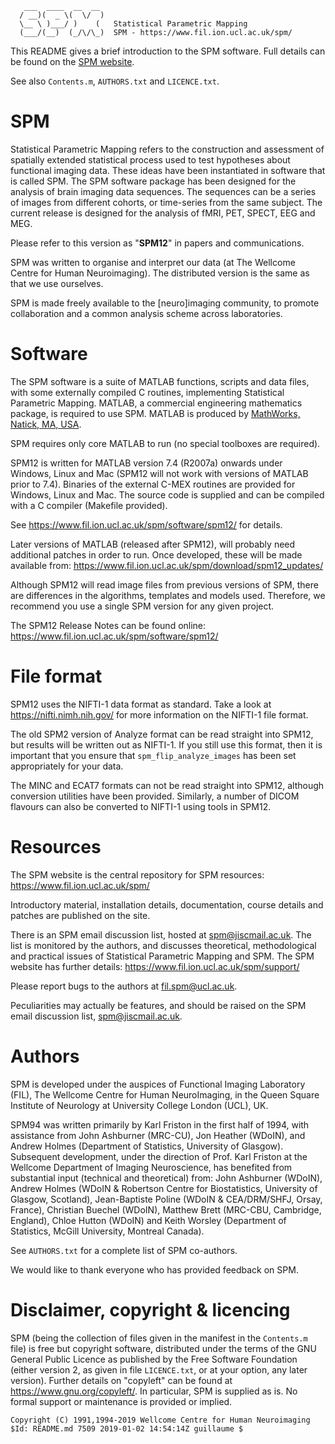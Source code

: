```
   ___  ____  __  __
  / __)(  _ \(  \/  )  
  \__ \ )___/ )    (   Statistical Parametric Mapping
  (___/(__)  (_/\/\_)  SPM - https://www.fil.ion.ucl.ac.uk/spm/
```
 
This README gives a brief introduction to the SPM software. Full details can be found
on the [SPM website](https://www.fil.ion.ucl.ac.uk/spm/).
 
See also `Contents.m`, `AUTHORS.txt` and `LICENCE.txt`.
  
# SPM
 
Statistical Parametric Mapping refers to the construction and assessment of spatially
extended statistical process used to test hypotheses about functional imaging data.
These ideas have been instantiated in software that is called SPM.  The SPM software
package has been designed for the analysis of brain imaging data sequences.  The
sequences can be a series of images from different cohorts, or time-series from the
same subject.  The current release is designed for the analysis of fMRI, PET, SPECT,
EEG and MEG.

Please refer to this version as "**SPM12**" in papers and communications.

SPM was written to organise and interpret our data (at The Wellcome Centre for Human
Neuroimaging).  The distributed version is the same as that we use ourselves.

SPM is made freely available to the [neuro]imaging community, to promote
collaboration and a common analysis scheme across laboratories.

# Software

The SPM software is a suite of MATLAB functions, scripts and data files, with some
externally compiled C routines, implementing Statistical Parametric Mapping.  MATLAB,
a commercial engineering mathematics package, is required to use SPM.  MATLAB is
produced by [MathWorks, Natick, MA, USA](https://www.mathworks.com/).

SPM requires only core MATLAB to run (no special toolboxes are required).

SPM12 is written for MATLAB version 7.4 (R2007a) onwards under Windows, Linux and Mac
(SPM12 will not work with versions of MATLAB prior to 7.4).  Binaries of the external
C-MEX routines are provided for Windows, Linux and Mac.  The source code is supplied
and can be compiled with a C compiler (Makefile provided).

See https://www.fil.ion.ucl.ac.uk/spm/software/spm12/ for details.

Later versions of MATLAB (released after SPM12), will probably need additional
patches in order to run.  Once developed, these will be made available from:
https://www.fil.ion.ucl.ac.uk/spm/download/spm12_updates/

Although SPM12 will read image files from previous versions of SPM, there are
differences in the algorithms, templates and models used.  Therefore, we recommend
you use a single SPM version for any given project.

The SPM12 Release Notes can be found online: 
https://www.fil.ion.ucl.ac.uk/spm/software/spm12/

# File format

SPM12 uses the NIFTI-1 data format as standard.  Take a look at
https://nifti.nimh.nih.gov/ for more information on the NIFTI-1 file format.

The old SPM2 version of Analyze format can be read straight into SPM12, but results
will be written out as NIFTI-1.  If you still use this format, then it is important
that you ensure that `spm_flip_analyze_images` has been set appropriately for your
data.

The MINC and ECAT7 formats can not be read straight into SPM12, although conversion
utilities have been provided.  Similarly, a number of DICOM flavours can also be
converted to NIFTI-1 using tools in SPM12.

# Resources

The SPM website is the central repository for SPM resources:
https://www.fil.ion.ucl.ac.uk/spm/

Introductory material, installation details, documentation, course details and
patches are published on the site.

There is an SPM email discussion list, hosted at <spm@jiscmail.ac.uk>.  The list is
monitored by the authors, and discusses theoretical, methodological and practical
issues of Statistical Parametric Mapping and SPM.  The SPM website has further
details:
https://www.fil.ion.ucl.ac.uk/spm/support/

Please report bugs to the authors at <fil.spm@ucl.ac.uk>.

Peculiarities may actually be features, and should be raised on the SPM  email
discussion list, <spm@jiscmail.ac.uk>.

# Authors

SPM is developed under the auspices of Functional Imaging Laboratory (FIL), The
Wellcome Centre for Human NeuroImaging, in the Queen Square Institute of Neurology at
University College London (UCL), UK.

SPM94 was written primarily by Karl Friston in the first half of 1994, with
assistance from John Ashburner (MRC-CU), Jon Heather (WDoIN), and Andrew Holmes
(Department of Statistics, University of Glasgow).  Subsequent development, under the
direction of Prof. Karl Friston at the Wellcome Department of Imaging Neuroscience,
has benefited from substantial input (technical and theoretical) from: John Ashburner
(WDoIN), Andrew Holmes (WDoIN & Robertson Centre for Biostatistics, University of
Glasgow, Scotland), Jean-Baptiste Poline (WDoIN & CEA/DRM/SHFJ, Orsay, France),
Christian Buechel (WDoIN), Matthew Brett (MRC-CBU, Cambridge, England), Chloe Hutton
(WDoIN) and Keith Worsley (Department of Statistics, McGill University, Montreal
Canada).

See `AUTHORS.txt` for a complete list of SPM co-authors.

We would like to thank everyone who has provided feedback on SPM.

# Disclaimer, copyright & licencing

SPM (being the collection of files given in the manifest in the `Contents.m` file) is
free but copyright software, distributed under the terms of the GNU General Public
Licence as published by the Free Software Foundation (either version 2, as given in
file `LICENCE.txt`, or at your option, any later version).  Further details on
"copyleft" can be found at https://www.gnu.org/copyleft/.  In particular, SPM is
supplied as is.  No formal support or maintenance is provided or implied.

```
Copyright (C) 1991,1994-2019 Wellcome Centre for Human Neuroimaging
$Id: README.md 7509 2019-01-02 14:54:14Z guillaume $
```
